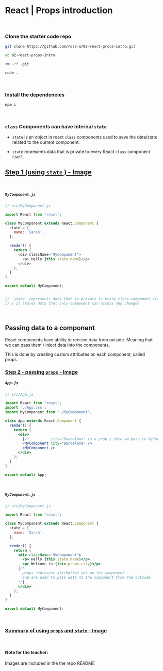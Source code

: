 # React | Props introduction



<br>



### Clone the starter code repo

```bash
git clone https://github.com/ross-u/02-react-props-intro.git

cd 02-react-props-intro

rm -rf .git

code .
```





<br>



### Install the dependencies

```bash
npm i
```



<br>



### `class` Components can have internal `state` 

- `state` is an object  in react `class` components used to save the data/state related to the current component.

- `state` represents data that is private to every React `class` component itself.





## [Step 1 (using `state` ) - Image](https://i.imgur.com/v896ecx.jpg)

<br>



##### `MyComponent.js`

```js
// src/MyComponent.js

import React from 'react';

class MyComponent extends React.Component {
  state = {
    name: 'Sarah',
  };

  render() {
    return (
      <div className="MyComponent">
        <p> Hello {this.state.name}</p>
      </div>
    );
  }
}

export default MyComponent;


// `state` represents data that is private to every class component itself
// ( it stores data that only component can access and change)

```



<br>



## Passing data to a component



React components have ability to receive data from outside. Meaning that we can pass them / inject data into the components.

This is done by creating custom attributes on each component, called props.





### [Step 2 - passing `props` - Image](https://i.imgur.com/ZquC84W.jpg)



##### `App.js`

```jsx
// src/App.js

import React from 'react';
import './App.css';
import MyComponent from './MyComponent';

class App extends React.Component {
  render() {
    return (
      <div>
        {/*          city="Barcelona" is a prop ( data we pass to MyComponent )  */}
        <MyComponent city="Barcelona" />	
        <MyComponent />
      </div>
    );
  }
}

export default App;
```





<br>



##### `MyComponent.js`

```jsx
// src/MyComponent.js

import React from 'react';

class MyComponent extends React.Component {
  state = {
    name: 'Sarah',
  };

  render() {
    return (
      <div className="MyComponent">
        <p> Hello {this.state.name}</p>
        <p> Welcome to {this.props.city}</p>  
      {/*  
        props represent atributtes set on the component
      	and are used to pass data to the component from the outside  
      */}
      </div>
    );
  }
}

export default MyComponent;
```





<br>





### [Summary of using `props` and `state` - Image](https://i.imgur.com/ju1Ulxq.jpg)



<br>

#### Note for the teacher:

Images are included in the the repo README



<br>